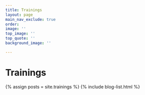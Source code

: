 ```yaml
---
title: Trainings
layout: page
main_nav_exclude: true
order: 
image: ''
top_image: ''
top_quote: ''
background_image: ''

---
```

# Trainings

{% assign posts = site.trainings %}
{% include blog-list.html %}